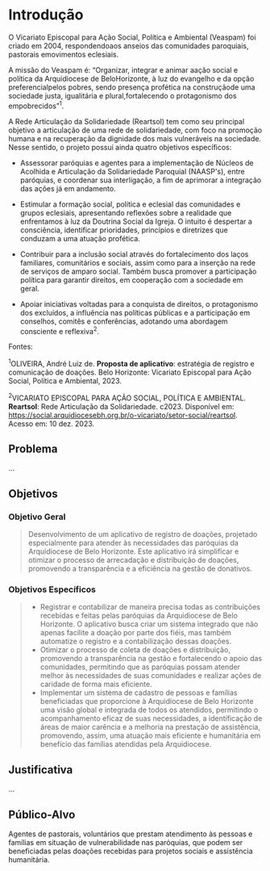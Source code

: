 # Introdução

O Vicariato Episcopal para Ação Social, Política e Ambiental (Veaspam) foi criado em 2004, respondendoaos anseios das comunidades paroquiais, pastorais emovimentos eclesiais.

A missão do Veaspam é: “Organizar, integrar e animar aação social e política da Arquidiocese de BeloHorizonte, à luz do evangelho e da opção preferencialpelos pobres, sendo presença profética na construçãode uma sociedade justa, igualitária e plural,fortalecendo o protagonismo dos empobrecidos”<sup>1</sup>.

A Rede Articulação da Solidariedade (Reartsol) tem como seu principal objetivo a articulação de uma rede de solidariedade, com foco na promoção humana e na recuperação da dignidade dos mais vulneráveis na sociedade. Nesse sentido, o projeto possui ainda quatro objetivos específicos:

- Assessorar paróquias e agentes para a implementação de Núcleos de Acolhida e Articulação da Solidariedade Paroquial (NAASP's), entre paróquias, e coordenar sua interligação, a fim de aprimorar a integração das ações já em andamento.

- Estimular a formação social, política e eclesial das comunidades e grupos eclesiais, apresentando reflexões sobre a realidade que enfrentamos à luz da Doutrina Social da Igreja. O intuito é despertar a consciência, identificar prioridades, princípios e diretrizes que conduzam a uma atuação profética.

- Contribuir para a inclusão social através do fortalecimento dos laços familiares, comunitários e sociais, assim como para a inserção na rede de serviços de amparo social. Também busca promover a participação política para garantir direitos, em cooperação com a sociedade em geral.

- Apoiar iniciativas voltadas para a conquista de direitos, o protagonismo dos excluídos, a influência nas políticas públicas e a participação em conselhos, comitês e conferências, adotando uma abordagem consciente e reflexiva<sup>2</sup>.

Fontes:

<sup>1</sup>OLIVEIRA, André Luiz de. <b>Proposta de aplicativo</b>: estratégia de registro e comunicação de doações. Belo Horizonte: Vicariato Episcopal para Ação Social, Política e Ambiental, 2023.

<sup>2</sup>VICARIATO EPISCOPAL PARA AÇÃO SOCIAL, POLÍTICA E AMBIENTAL. <b>Reartsol</b>: Rede Articulação da Solidariedade. c2023. Disponível em: https://social.arquidiocesebh.org.br/o-vicariato/setor-social/reartsol. Acesso em: 10 dez. 2023.

## Problema

  ...

## Objetivos

### Objetivo Geral

> Desenvolvimento de um aplicativo de registro de doações, projetado especialmente para atender às necessidades das paróquias da Arquidiocese de Belo Horizonte. Este aplicativo irá simplificar e otimizar o processo de arrecadação e distribuição de doações, promovendo a transparência e a eficiência na gestão de donativos.

### Objetivos Específicos

> * Registrar e contabilizar de maneira precisa todas as contribuições recebidas e feitas pelas paróquias da Arquidiocese de Belo Horizonte. O aplicativo busca criar um sistema integrado que não apenas facilite a doação por parte dos fiéis, mas também automatize o registro e a contabilização dessas doações.
> * Otimizar o processo de coleta de doações e distribuição, promovendo a transparência na gestão e fortalecendo o apoio das comunidades, permitindo que as paróquias possam atender melhor às necessidades de suas comunidades e realizar ações de caridade de forma mais eficiente.
> * Implementar um sistema de cadastro de pessoas e famílias beneficiadas que proporcione à Arquidiocese de Belo Horizonte uma visão global e integrada de todos os atendidos, permitindo o acompanhamento eficaz de suas necessidades, a identificação de áreas de maior carência e a melhoria na prestação de assistência, promovendo, assim, uma atuação mais eficiente e humanitária em benefício das famílias atendidas pela Arquidiocese.

## Justificativa

  ...

## Público-Alvo

Agentes de pastorais, voluntários que prestam atendimento às pessoas e famílias em situação de vulnerabilidade nas paróquias, que podem ser beneficiadas pelas doações recebidas para projetos sociais e assistência humanitária.
